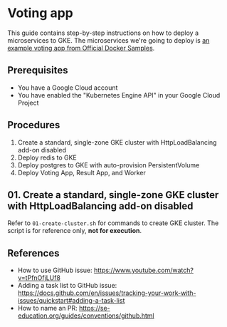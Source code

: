# Voting app

This guide contains step-by-step instructions on how to deploy a microservices to GKE. The microservices we're going to deploy is [an example voting app from Official Docker Samples](https://github.com/dockersamples/example-voting-app).

## Prerequisites

- You have a Google Cloud account
- You have enabled the "Kubernetes Engine API" in your Google Cloud Project

## Procedures

1. Create a standard, single-zone GKE cluster with HttpLoadBalancing add-on disabled
2. Deploy redis to GKE
3. Deploy postgres to GKE with auto-provision PersistentVolume
4. Deploy Voting App, Result App, and Worker

## 01. Create a standard, single-zone GKE cluster with HttpLoadBalancing add-on disabled

Refer to `01-create-cluster.sh` for commands to create GKE cluster. The script is for reference only, **not for execution**.

## References

- How to use GitHub issue: https://www.youtube.com/watch?v=tPfnOfjLUf8
- Adding a task list to GitHub issue: https://docs.github.com/en/issues/tracking-your-work-with-issues/quickstart#adding-a-task-list
- How to name an PR: https://se-education.org/guides/conventions/github.html